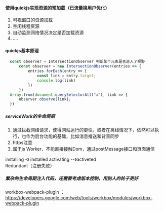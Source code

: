 #### 使用quickjs实现资源的预加载（已流量换用户优化）
1. 可视窗口的资源加载
2. 空闲线程资源
3. 自动监测网络情况决定是否加载资源
4. ....
#### quickjs基本原理
```js
  const observer = IntersectionObserver 判断某个元素是否进入了视野
      const observer = new IntersectionObserver(entries => {
          entries.forEach(entry => {
              const link = entry.target;
              console.log(link)
          })
      })
  Array.from(document.querySelectorAll("a"), link => {
      observer.observe(link);
  })
```
##### serviceWork的生命周期
1. 通过拦截网络请求，使得网站运行的更快，或者在离线情况下，依然可以执行，也作为后台功能的基础，比如消息推送和背景同步  
2. https注意
3. 属于js Worker，不能直接接触Dom，通过postMessage接口和页面通信

installing -》 installed activating --》activeted   
 Redundant（注册失败）
##### 繁杂的生命周期注入代码，还需要考虑版本控制，用别人的轮子更好
workbox-webpack-plugin  ： https://developers.google.com/web/tools/workbox/modules/workbox-webpack-plugin
